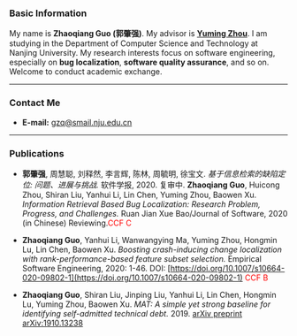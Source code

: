 

### Basic Information
My name is **Zhaoqiang Guo (郭肇强)**. My advisor is **[Yuming Zhou](https://cs.nju.edu.cn/zhouyuming/)**. I am studying in the Department of Computer Science and Technology at Nanjing University. My research interests focus on software engineering, especially on **bug localization**, **software quality assurance**, and so on. Welcome to conduct academic exchange.

---

### Contact Me
* **E-mail:** gzq@smail.nju.edu.cn

---

### Publications

* **郭肇强**, 周慧聪, 刘释然, 李言辉, 陈林, 周毓明, 徐宝文. *基于信息检索的缺陷定位: 问题、进展与挑战.*  软件学报, 2020. 复审中. 
**Zhaoqiang Guo**, Huicong Zhou, Shiran Liu, Yanhui Li, Lin Chen, Yuming Zhou, Baowen Xu. *Information Retrieval Based Bug Localization: Research Problem, Progress, and Challenges.*  Ruan Jian Xue Bao/Journal of Software, 2020 (in Chinese) Reviewing.<font color=red>CCF C</font>

* **Zhaoqiang Guo**, Yanhui Li, Wanwangying Ma, Yuming Zhou, Hongmin Lu, Lin Chen, Baowen Xu. *Boosting crash-inducing change localization with rank-performance-based feature subset selection.* Empirical Software Engineering, 2020: 1-46. DOI: [https://doi.org/10.1007/s10664-020-09802-1](https://doi.org/10.1007/s10664-020-09802-1) <font color=red>CCF B</font>

* **Zhaoqiang Guo**, Shiran Liu, Jinping Liu, Yanhui Li, Lin Chen, Hongmin Lu, Yuming Zhou, Baowen Xu. *MAT: A simple yet strong baseline for identifying self-admitted technical debt.*  2019. [arXiv preprint arXiv:1910.13238](https://arxiv.org/abs/1910.13238) 


